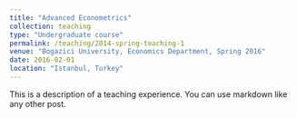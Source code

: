 ```yaml
---
title: "Advanced Econometrics"
collection: teaching
type: "Undergraduate course"
permalink: /teaching/2014-spring-teaching-1
venue: "Bogazici University, Economics Department, Spring 2016"
date: 2016-02-01
location: "Istanbul, Turkey"
---
```


This is a description of a teaching experience. You can use markdown like any other post.

